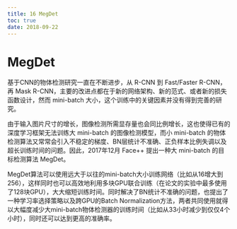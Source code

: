 ```yaml
---
title: 16 MegDet
toc: true
date: 2018-09-22
---
```

# MegDet

基于CNN的物体检测研究一直在不断进步，从 R-CNN 到 Fast/Faster R-CNN，再 Mask R-CNN，主要的改进点都在于新的网络架构、新的范式、或者新的损失函数设计，然而 mini-batch 大小，这个训练中的关键因素并没有得到完善的研究。


由于输入图片尺寸的增长，图像检测所需显存量也会同比例增长，这也使得已有的深度学习框架无法训练大 mini-batch 的图像检测模型，而小 mini-batch 的物体检测算法又常常会引入不稳定的梯度、BN层统计不准确、正负样本比例失调以及超长训练时间的问题。因此，2017年12月 Face++ 提出一种大 mini-batch 的目标检测算法 MegDet。


MegDet算法可以使用远大于以往的mini-batch大小训练网络（比如从16增大到256），这样同时也可以高效地利用多块GPU联合训练（在论文的实验中最多使用了128块GPU），大大缩短训练时间。同时解决了BN统计不准确的问题，也提出了一种学习率选择策略以及跨GPU的Batch Normalization方法，两者共同使用就得以大幅度减少大mini-batch物体检测器的训练时间（比如从33小时减少到仅仅4个小时），同时还可以达到更高的准确率。
